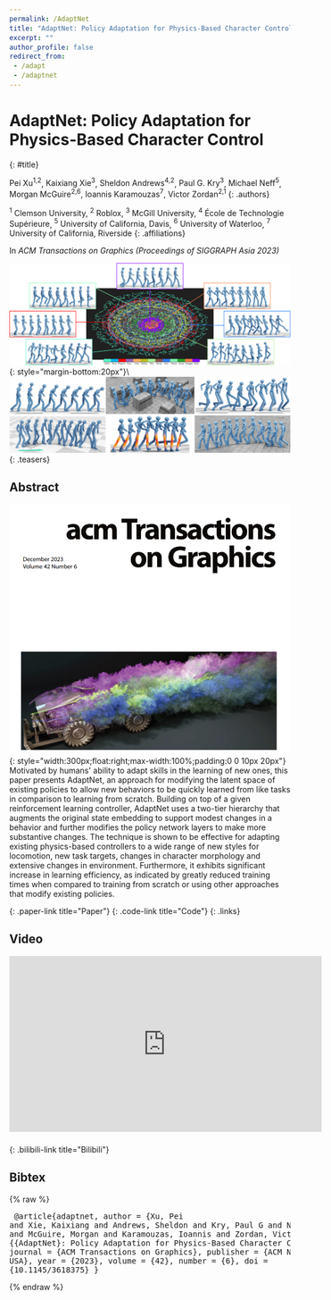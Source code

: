 ```yaml
---
permalink: /AdaptNet
title: "AdaptNet: Policy Adaptation for Physics-Based Character Control"
excerpt: ""
author_profile: false
redirect_from: 
 - /adapt
 - /adaptnet
--- 
```



# AdaptNet: Policy Adaptation for Physics-Based Character Control
{: #title}

<span>Pei Xu<sup>1,2</sup></span>,
<span>Kaixiang Xie<sup>3</sup></span>,
<span>Sheldon Andrews<sup>4,2</sup></span>,
<span>Paul G. Kry<sup>3</sup></span>,
<span>Michael Neff<sup>5</sup></span>,
<span>Morgan McGuire<sup>2,6</sup></span>,
<span>Ioannis Karamouzas<sup>7</sup></span>,
<span>Victor Zordan<sup>2,1</sup></span>
{: .authors}

<span><sup>1</sup> Clemson University</span>,
<span><sup>2</sup> Roblox</span>,
<span><sup>3</sup> McGill University</span>,
<span><sup>4</sup> École de Technologie Supérieure</span>,
<span><sup>5</sup> University of California, Davis</span>,
<span><sup>6</sup> University of Waterloo</span>,
<span><sup>7</sup> University of California, Riverside</span>
{: .affiliations}

In _ACM Transactions on Graphics (Proceedings of SIGGRAPH Asia 2023)_

![](projects/AdaptNet/latent.png){: style="margin-bottom:20px"}\\
![](projects/AdaptNet/teaser.png)
{: .teasers}

## Abstract
<!-- [](projects/AdaptNet/sa2023_logo.png){: style="width:200px;float:right;max-width:100%;padding:0 0 10px 20px"} -->
![](projects/AdaptNet/cover.png){: style="width:300px;float:right;max-width:100%;padding:0 0 10px 20px"}
Motivated by humans' ability to adapt skills in the learning of new ones, this paper presents AdaptNet, an approach for modifying the latent space of existing policies to allow new behaviors to be quickly learned from like tasks in comparison to learning from scratch. Building on top of a given reinforcement learning  controller, AdaptNet uses a two-tier hierarchy that augments the original state embedding to support modest changes in a behavior and further modifies the policy network layers to make more substantive changes. The technique is shown to be effective for adapting existing physics-based controllers to a wide range of new styles for locomotion, new task targets, changes in character morphology and extensive changes in environment. Furthermore, it exhibits significant increase in learning efficiency, as indicated by greatly reduced training times when compared to training from scratch or using other approaches that modify existing policies.

[](http://arxiv.org/abs/2310.00239){: .paper-link title="Paper"}
[](https://github.com/xupei0610/AdaptNet){: .code-link title="Code"}
{: .links}

## Video
<div style="max-width:560px;margin-bottom:20px">
<iframe width="560" height="315" src="https://www.youtube.com/embed/WxmJSCNFb28" frameborder="0" allow="accelerometer; autoplay; clipboard-write; encrypted-media; gyroscope; picture-in-picture; web-share" allowfullscreen></iframe>
</div>

[](https://www.bilibili.com/video/BV1pa4y1S7We/){: .bilibili-link title="Bilibili"}


## Bibtex
{% raw %}<pre class="bibtex">
@article{adaptnet,
    author = {Xu, Pei and Xie, Kaixiang and Andrews, Sheldon and Kry, Paul G and Neff, Michael and McGuire, Morgan and Karamouzas, Ioannis and Zordan, Victor},
    title = {{AdaptNet}: Policy Adaptation for Physics-Based Character Control},
    journal = {ACM Transactions on Graphics},
    publisher = {ACM New York, NY, USA},
    year = {2023},
    volume = {42},
    number = {6},
    doi = {10.1145/3618375}
}
</pre>{% endraw %}



